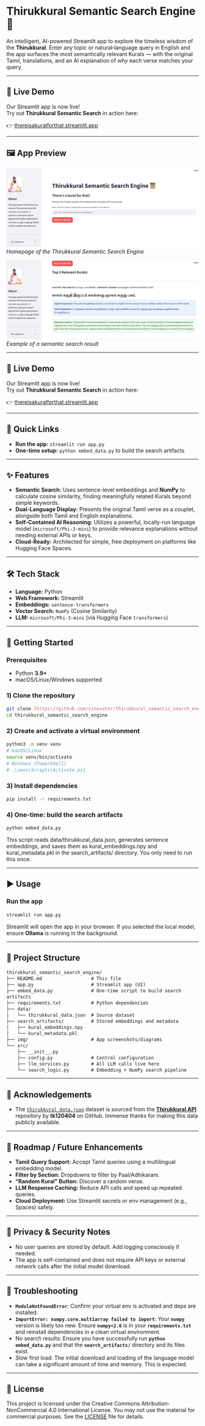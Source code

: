# Thirukkural Semantic Search Engine 📜

An intelligent, AI-powered Streamlit app to explore the timeless wisdom of the **Thirukkural**. Enter any topic or natural‑language query in English and the app surfaces the most semantically relevant Kurals — with the original Tamil, translations, and an AI explanation of *why* each verse matches your query.

---

## 🚀 Live Demo

Our Streamlit app is now live!  
Try out **Thirukkural Semantic Search** in action here:  

👉 [thereisakuralforthat.streamlit.app](https://thereisakuralforthat.streamlit.app/)

---

## 🖼️ App Preview

![Homepage](img/homepage.png)
*Homepage of the Thirukkural Semantic Search Engine*

![Semantic Search](img/semantic_search.png)
*Example of a semantic search result*

---

## 🚀 Live Demo

Our Streamlit app is now live!  
Try out **Thirukkural Semantic Search** in action here:  

👉 [thereisakuralforthat.streamlit.app](https://thereisakuralforthat.streamlit.app/)

---

## 🔗 Quick Links
- **Run the app:** `streamlit run app.py`
- **One-time setup:** `python embed_data.py` to build the search artifacts

---

## ✨ Features
- **Semantic Search:** Uses sentence-level embeddings and **NumPy** to calculate cosine similarity, finding meaningfully related Kurals beyond simple keywords.
- **Dual-Language Display:** Presents the original Tamil verse as a couplet, alongside both Tamil and English explanations.
- **Self-Contained AI Reasoning:** Utilizes a powerful, locally-run language model (`microsoft/Phi-3-mini`) to provide relevance explanations without needing external APIs or keys.
- **Cloud-Ready:** Architected for simple, free deployment on platforms like Hugging Face Spaces.

---

## 🛠️ Tech Stack
- **Language:** Python
- **Web Framework:** Streamlit
- **Embeddings:** `sentence-transformers`
- **Vector Search:** `NumPy` (Cosine Similarity)
- **LLM:** `microsoft/Phi-3-mini` (via Hugging Face `transformers`)

---

## 🚀 Getting Started

### Prerequisites
- Python **3.9+**
- macOS/Linux/Windows supported

### 1) Clone the repository
```bash
git clone [https://github.com/vinovator/thirukkural_semantic_search_engine.git](https://github.com/vinovator/thirukkural_semantic_search_engine.git)
cd thirukkural_semantic_search_engine
```

### 2) Create and activate a virtual environment
```bash
python3 -m venv venv
# macOS/Linux
source venv/bin/activate
# Windows (PowerShell)
# .\venv\Scripts\Activate.ps1
```

### 3) Install dependencies
```bash
pip install -r requirements.txt
```

### 4) One-time: build the search artifacts
```bash
python embed_data.py
```
This script reads data/thirukkural_data.json, generates sentence embeddings, and saves them as kural_embeddings.npy and kural_metadata.pkl in the search_artifacts/ directory. You only need to run this once.

---

## ▶️ Usage


### Run the app
```bash
streamlit run app.py
```
Streamlit will open the app in your browser. If you selected the local model, ensure **Ollama** is running in the background.

---

## 📂 Project Structure
```text
thirukkural_semantic_search_engine/
├── README.md                  # This file
├── app.py                     # Streamlit app (UI)
├── embed_data.py              # One-time script to build search artifacts
├── requirements.txt           # Python dependencies
├── data/
│   └── thirukkural_data.json  # Source dataset
├── search_artifacts/          # Stored embeddings and metadata
│   ├── kural_embeddings.npy
│   └── kural_metadata.pkl
├── img/                       # App screenshots/diagrams
└── src/
    ├── __init__.py
    ├── config.py              # Central configuration
    ├── llm_services.py        # All LLM calls live here
    └── search_logic.py        # Embedding + NumPy search pipeline
```
---

## 🤝 Acknowledgements
- The [`thirukkural_data.json`](data/thirukkural_data.json) dataset is sourced from the [**Thirukkural API**](https://github.com/tk120404/thirukkural) repository by **tk120404** on GitHub. Immense thanks for making this data publicly available.

---

## 🔮 Roadmap / Future Enhancements
- **Tamil Query Support:** Accept Tamil queries using a multilingual embedding model.
- **Filter by Section:** Dropdowns to filter by Paal/Adhikaram.
- **“Random Kural” Button:** Discover a random verse.
- **LLM Response Caching:** Reduce API calls and speed up repeated queries.
- **Cloud Deployment:** Use Streamlit secrets or env management (e.g., Spaces) safely.

---

## 🔐 Privacy & Security Notes
- No user queries are stored by default. Add logging consciously if needed.
- The app is self-contained and does not require API keys or external network calls after the initial model download.

---

## 🧰 Troubleshooting
- **`ModuleNotFoundError`**: Confirm your virtual env is activated and deps are installed.
- **`ImportError: numpy.core.multiarray failed to import`**: Your **`numpy`** version is likely too new. Ensure **`numpy<2.0`** is in your **`requirements.txt`** and reinstall dependencies in a clean virtual environment.
- No search results: Ensure you have successfully run **`python embed_data.py`** and that the **`search_artifacts/`** directory and its files exist.
- Slow first load: The initial download and loading of the language model can take a significant amount of time and memory. This is expected.

---

## 📜 License
This project is licensed under the Creative Commons Attribution-NonCommercial 4.0 International License.
You may not use the material for commercial purposes. See the [LICENSE](LICENSE) file for details.

